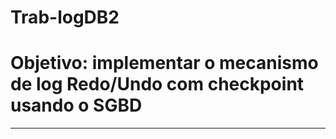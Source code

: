 # Trab-logDB2

# Objetivo: implementar o mecanismo de log Redo/Undo com checkpoint usando o SGBD 
<hr>

